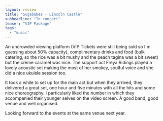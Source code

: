 ```yaml
---
layout: review
title: "Sugababes - Lincoln Castle"
subheadline: "In concert"
teaser: "VIP Package"
tags:
  - "music"
---
```


An uncrowded viewing platform (VIP Tickets were still being sold so I'm
guessing about 50% capacity), complimentary drinks and food (bulk catering, so
the rice was a bit mushy and the peach tagina was a bit sweet) but the crème caramel
was nice. The support act Freya Ridings played a lovely acoustic set making the
most of her smokey, soulful voice and she did a nice ukulele session too.

It took a while to set up for the main act but when they arrived, they
delivered a great set, one hour and five minutes with all the hits and some nice
choreography. I particularly liked the number in which they accompanied their
younger selves on the video screen. A good band, good venue and well
organised.

Looking forward to the events at the same venue next year.
